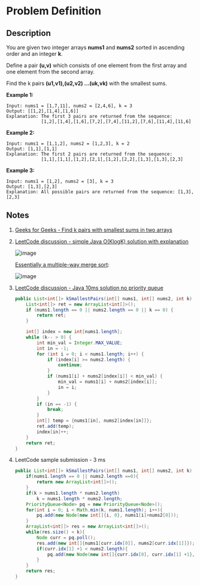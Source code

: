 # Problem Definition

## Description

You are given two integer arrays **nums1** and **nums2** sorted in ascending order and an integer **k**.

Define a pair **(u,v)** which consists of one element from the first array and one element from the second array.

Find the k pairs **(u1,v1),(u2,v2) ...(uk,vk)** with the smallest sums.

**Example 1:**

```text
Input: nums1 = [1,7,11], nums2 = [2,4,6], k = 3
Output: [[1,2],[1,4],[1,6]]
Explanation: The first 3 pairs are returned from the sequence:
             [1,2],[1,4],[1,6],[7,2],[7,4],[11,2],[7,6],[11,4],[11,6]
```

**Example 2:**

```text
Input: nums1 = [1,1,2], nums2 = [1,2,3], k = 2
Output: [1,1],[1,1]
Explanation: The first 2 pairs are returned from the sequence:
             [1,1],[1,1],[1,2],[2,1],[1,2],[2,2],[1,3],[1,3],[2,3]
```

**Example 3:**

```text
Input: nums1 = [1,2], nums2 = [3], k = 3
Output: [1,3],[2,3]
Explanation: All possible pairs are returned from the sequence: [1,3],[2,3]
```

## Notes

1. [Geeks for Geeks - Find k pairs with smallest sums in two arrays](https://www.geeksforgeeks.org/find-k-pairs-smallest-sums-two-arrays/)
1. [LeetCode discussion - simple Java O(KlogK) solution with explanation](leetcode.com/explore/interview/card/google/63/sorting-and-searching-4/447/discuss/84551/simple-Java-O(KlogK)-solution-with-explanation/150089)

    ![image](https://cloud.githubusercontent.com/assets/8743900/17332795/0bb46cfe-589e-11e6-90b5-5d3c9696c4f0.png)

    [Essentially a multiple-way merge sort](leetcode.com/explore/interview/card/google/63/sorting-and-searching-4/447/discuss/84551/simple-Java-O(KlogK)-solution-with-explanation/150163):

    ![image](https://pbs.twimg.com/media/Dg-5jocU0AAI-cC.jpg:small)

1. [LeetCode discussion - Java 10ms solution no priority queue](https://leetcode.com/explore/interview/card/google/63/sorting-and-searching-4/447/discuss/84611/Java-10ms-solution-no-priority-queue)

    ```java
    public List<int[]> kSmallestPairs(int[] nums1, int[] nums2, int k) {
        List<int[]> ret = new ArrayList<int[]>();
        if (nums1.length == 0 || nums2.length == 0 || k == 0) {
            return ret;
        }

        int[] index = new int[nums1.length];
        while (k-- > 0) {
            int min_val = Integer.MAX_VALUE;
            int in = -1;
            for (int i = 0; i < nums1.length; i++) {
                if (index[i] >= nums2.length) {
                    continue;
                }
                if (nums1[i] + nums2[index[i]] < min_val) {
                    min_val = nums1[i] + nums2[index[i]];
                    in = i;
                }
            }
            if (in == -1) {
                break;
            }
            int[] temp = {nums1[in], nums2[index[in]]};
            ret.add(temp);
            index[in]++;
        }
        return ret;
    }
    ```

1. LeetCode sample submission - 3 ms

    ```java
    public List<int[]> kSmallestPairs(int[] nums1, int[] nums2, int k) {
        if(nums1.length == 0 || nums2.length ==0){
            return new ArrayList<int[]>();
        }
        if(k > nums1.length * nums2.length)
            k = nums1.length * nums2.length;
        PriorityQueue<Node> pq = new PriorityQueue<Node>();
        for(int i = 0; i < Math.min(k, nums1.length); i++){
            pq.add(new Node(new int[]{i, 0}, nums1[i]+nums2[0]));
        }
        ArrayList<int[]> res = new ArrayList<int[]>();
        while(res.size() < k){
            Node curr = pq.poll();
            res.add(new int[]{nums1[curr.idx[0]], nums2[curr.idx[1]]});
            if(curr.idx[1] +1 < nums2.length){
                pq.add(new Node(new int[]{curr.idx[0], curr.idx[1] +1}, nums1[curr.idx[0]]+nums2[curr.idx[1] +1]));
            }
        }
        return res;
    }
    ```